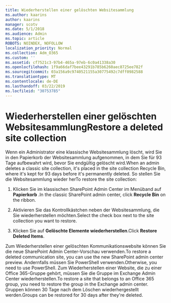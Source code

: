 ```yaml
---
title: Wiederherstellen einer gelöschten Websitesammlung
ms.author: kaarins
author: kaarins
manager: scotv
ms.date: 5/1/2018
ms.audience: Admin
ms.topic: article
ROBOTS: NOINDEX, NOFOLLOW
localization_priority: Normal
ms.collection: Adm_O365
ms.custom: ''
ms.assetid: cf7521c3-97b4-465a-97eb-6c0a41338a30
ms.openlocfilehash: 1f9a66daf7bee43291b785b6260aec8725ee782f
ms.sourcegitcommit: 03a156a9c9740521155a30775492c7dff0982588
ms.translationtype: MT
ms.contentlocale: de-DE
ms.lasthandoff: 03/22/2019
ms.locfileid: "30753785"
---
```

# <a name="restore-a-deleted-site-collection"></a><span data-ttu-id="6e2ab-102">Wiederherstellen einer gelöschten Websitesammlung</span><span class="sxs-lookup"><span data-stu-id="6e2ab-102">Restore a deleted site collection</span></span>

<span data-ttu-id="6e2ab-103">Wenn ein Administrator eine klassische Websitesammlung löscht, wird Sie in den Papierkorb der Websitesammlung aufgenommen, in dem Sie für 93 Tage aufbewahrt wird, bevor Sie endgültig gelöscht wird.</span><span class="sxs-lookup"><span data-stu-id="6e2ab-103">When an admin deletes a classic site collection, it's placed in the site collection Recycle Bin, where it's kept for 93 days before it's permanently deleted.</span></span> <span data-ttu-id="6e2ab-104">So stellen Sie die Websitesammlung wieder her</span><span class="sxs-lookup"><span data-stu-id="6e2ab-104">To restore the site collection:</span></span>
  
1. <span data-ttu-id="6e2ab-105">Klicken Sie im klassischen SharePoint Admin Center im Menüband auf **Papierkorb** .</span><span class="sxs-lookup"><span data-stu-id="6e2ab-105">In the classic SharePoint admin center, click **Recycle Bin** on the ribbon.</span></span> 
    
2. <span data-ttu-id="6e2ab-106">Aktivieren Sie das Kontrollkästchen neben der Websitesammlung, die Sie wiederherstellen möchten.</span><span class="sxs-lookup"><span data-stu-id="6e2ab-106">Select the check box next to the site collection you want to restore.</span></span>
    
3. <span data-ttu-id="6e2ab-107">Klicken Sie auf **Gelöschte Elemente wiederherstellen**.</span><span class="sxs-lookup"><span data-stu-id="6e2ab-107">Click **Restore Deleted Items**.</span></span>
    
<span data-ttu-id="6e2ab-108">Zum Wiederherstellen einer gelöschten Kommunikationswebsite können Sie die neue SharePoint Admin Center-Vorschau verwenden.</span><span class="sxs-lookup"><span data-stu-id="6e2ab-108">To restore a deleted communication site, you can use the new SharePoint admin center preview.</span></span> <span data-ttu-id="6e2ab-109">Andernfalls müssen Sie PowerShell verwenden.</span><span class="sxs-lookup"><span data-stu-id="6e2ab-109">Otherwise, you need to use PowerShell.</span></span> <span data-ttu-id="6e2ab-110">Zum Wiederherstellen einer Website, die zu einer Office 365-Gruppe gehört, müssen Sie die Gruppe im Exchange Admin Center wiederherstellen.</span><span class="sxs-lookup"><span data-stu-id="6e2ab-110">To restore a site that belongs to an Office 365 group, you need to restore the group in the Exchange admin center.</span></span> <span data-ttu-id="6e2ab-111">Gruppen können 30 Tage nach dem Löschen wiederhergestellt werden.</span><span class="sxs-lookup"><span data-stu-id="6e2ab-111">Groups can be restored for 30 days after they're deleted.</span></span>
  

